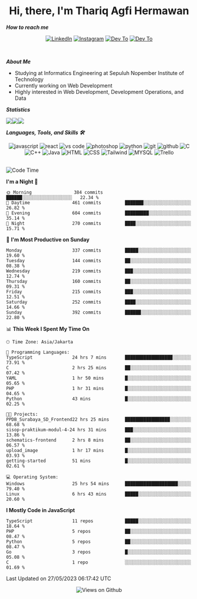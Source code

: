 <div align="center">
  <h1>Hi, there, I'm Thariq Agfi Hermawan</h1>
</div>


***How to reach me***
<p align='center'>
   <a href="https://www.linkedin.com/in/thariqagfihermawan" target="_blank"><img src="https://img.shields.io/badge/LinkedIn-0077B5?style=for-the-badge&logo=linkedin&logoColor=white" alt="LinkedIn"></a>
   <a href="https://www.instagram.com/thoriqagfi" target="_blank"><img src="https://img.shields.io/badge/Instagram-E4405F?style=for-the-badge&logo=instagram&logoColor=white" alt="Instagram"></a>
   <a href="https://medium.com/@thoriq.aghfi60" target="_blank"><img src="https://img.shields.io/badge/Medium-12100E?style=for-the-badge&logo=medium&logoColor=white" alt="Dev To"></a>
   <a href="https://linktr.ee/thoriqagfi" target="_blank"><img src="https://img.shields.io/badge/linktree-1de9b6?style=for-the-badge&logo=linktree&logoColor=white" alt="Dev To"></a>
</p>

<br>

***About Me***
- Studying at Informatics Engineering at Sepuluh Nopember Institute of Technology
- Currently working on Web Development
- Highly interested in Web Development, Development Operations, and Data

***Statistics***

<!-- [![GitHub Streak](http://github-readme-streak-stats.herokuapp.com?user=thoriqagfi&theme=dark)](https://git.io/streak-stats) -->

<div align="center">
  <div style="display: flex;">
    <img src="http://github-readme-streak-stats.herokuapp.com?user=thoriqagfi&theme=chartreuse-dark"/>
    <img src="https://github-readme-stats.vercel.app/api/top-langs/?username=thoriqagfi&layout=compact&&theme=chartreuse-dark&langs_count=8)](https://github.com/thoriqagfi"/>
    <img src="https://github-readme-stats.vercel.app/api?username=thoriqagfi&show_icons=true&theme=chartreuse-dark"/>
  </div>
</div>

<!-- [![Top Langs](https://github-readme-stats.vercel.app/api/top-langs/?username=thoriqagfi&layout=compact&&theme=chartreuse-dark&langs_count=8)](https://github.com/thoriqagfi)
< ![Agfi's GitHub stats](https://github-readme-stats.vercel.app/api?username=thoriqagfi&show_icons=true&theme=chartreuse-dark) -->

***Languages, Tools, and Skills 🛠***

  <div align="center">
    <img src="https://img.shields.io/badge/JavaScript-F7DF1E?style=for-the-badge&logo=javascript&logoColor=black" alt="javascript" />
    <img src="https://img.shields.io/badge/React-61DAFB?style=for-the-badge&logo=react&logoColor=black" alt="react" />
    <img src="https://img.shields.io/badge/vs%20code-007ACC?style=for-the-badge&logo=visual%20studio%20code&logoColor=white" alt="vs code" />
    <img src="https://img.shields.io/badge/adobe%20photoshop-31A8FF?style=for-the-badge&logo=adobe%20photoshop&logoColor=white" alt="photoshop" />
    <img src="https://img.shields.io/badge/python-3776AB?style=for-the-badge&logo=python&logoColor=white" alt="python" />
    <img src="https://img.shields.io/badge/Git-F05032?style=for-the-badge&logo=git&logoColor=white" alt="git" />
    <img src="https://img.shields.io/badge/GitHub-100000?style=for-the-badge&logo=github&logoColor=white" alt="github" />
    <img src="https://img.shields.io/badge/c-%2300599C.svg?style=for-the-badge&logo=c&logoColor=white" alt="C" />
    <img src="https://img.shields.io/badge/c++-%2300599C.svg?style=for-the-badge&logo=c%2B%2B&logoColor=white" alt="C++" />
    <img src="https://img.shields.io/badge/Java-ED8B00?style=for-the-badge&logo=java&logoColor=white" alt="Java"/>
    <img src="https://img.shields.io/badge/HTML5-E34F26?style=for-the-badge&logo=html5&logoColor=white" alt="HTML" />
    <img src="https://img.shields.io/badge/CSS-239120?&style=for-the-badge&logo=css3&logoColor=white" alt ="CSS" />
    <img src="https://img.shields.io/badge/tailwindcss-%2338B2AC.svg?style=for-the-badge&logo=tailwind-css&logoColor=white" alt="Tailwind" />
    <img src="https://img.shields.io/badge/MySQL-00000F?style=for-the-badge&logo=mysql&logoColor=white" alt="MYSQL" />
    <img src="https://img.shields.io/badge/Trello-%23026AA7.svg?style=for-the-badge&logo=Trello&logoColor=white" alt="Trello" />
  </div><br>

<!--START_SECTION:waka-->
![Code Time](http://img.shields.io/badge/Code%20Time-407%20hrs%2039%20mins-blue)

**I'm a Night 🦉** 

```text
🌞 Morning                384 commits         ██████░░░░░░░░░░░░░░░░░░░   22.34 % 
🌆 Daytime                461 commits         ███████░░░░░░░░░░░░░░░░░░   26.82 % 
🌃 Evening                604 commits         █████████░░░░░░░░░░░░░░░░   35.14 % 
🌙 Night                  270 commits         ████░░░░░░░░░░░░░░░░░░░░░   15.71 % 
```
📅 **I'm Most Productive on Sunday** 

```text
Monday                   337 commits         █████░░░░░░░░░░░░░░░░░░░░   19.60 % 
Tuesday                  144 commits         ██░░░░░░░░░░░░░░░░░░░░░░░   08.38 % 
Wednesday                219 commits         ███░░░░░░░░░░░░░░░░░░░░░░   12.74 % 
Thursday                 160 commits         ██░░░░░░░░░░░░░░░░░░░░░░░   09.31 % 
Friday                   215 commits         ███░░░░░░░░░░░░░░░░░░░░░░   12.51 % 
Saturday                 252 commits         ████░░░░░░░░░░░░░░░░░░░░░   14.66 % 
Sunday                   392 commits         ██████░░░░░░░░░░░░░░░░░░░   22.80 % 
```


📊 **This Week I Spent My Time On** 

```text
🕑︎ Time Zone: Asia/Jakarta

💬 Programming Languages: 
TypeScript               24 hrs 7 mins       ██████████████████░░░░░░░   73.91 % 
C                        2 hrs 25 mins       ██░░░░░░░░░░░░░░░░░░░░░░░   07.42 % 
YAML                     1 hr 50 mins        █░░░░░░░░░░░░░░░░░░░░░░░░   05.65 % 
PHP                      1 hr 31 mins        █░░░░░░░░░░░░░░░░░░░░░░░░   04.65 % 
Python                   43 mins             █░░░░░░░░░░░░░░░░░░░░░░░░   02.25 % 

🐱‍💻 Projects: 
PPDB_Surabaya_SD_Frontend22 hrs 25 mins      █████████████████░░░░░░░░   68.68 % 
sisop-praktikum-modul-4-24 hrs 31 mins       ███░░░░░░░░░░░░░░░░░░░░░░   13.86 % 
schematics-frontend      2 hrs 8 mins        ██░░░░░░░░░░░░░░░░░░░░░░░   06.57 % 
upload_image             1 hr 17 mins        █░░░░░░░░░░░░░░░░░░░░░░░░   03.93 % 
getting-started          51 mins             █░░░░░░░░░░░░░░░░░░░░░░░░   02.61 % 

💻 Operating System: 
Windows                  25 hrs 54 mins      ████████████████████░░░░░   79.40 % 
Linux                    6 hrs 43 mins       █████░░░░░░░░░░░░░░░░░░░░   20.60 % 
```

**I Mostly Code in JavaScript** 

```text
TypeScript               11 repos            █████░░░░░░░░░░░░░░░░░░░░   18.64 % 
PHP                      5 repos             ██░░░░░░░░░░░░░░░░░░░░░░░   08.47 % 
Python                   5 repos             ██░░░░░░░░░░░░░░░░░░░░░░░   08.47 % 
Go                       3 repos             █░░░░░░░░░░░░░░░░░░░░░░░░   05.08 % 
C                        1 repo              ░░░░░░░░░░░░░░░░░░░░░░░░░   01.69 % 
```




 Last Updated on 27/05/2023 06:17:42 UTC
<!--END_SECTION:waka-->

<div align="center">
<img src="https://komarev.com/ghpvc/?username=thoriqagfi&color=blue" alt="Views on Github" />
</div>